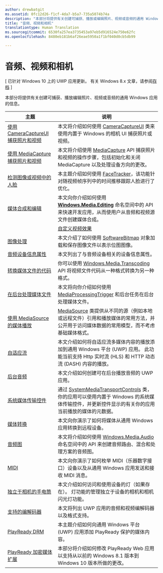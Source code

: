 ```yaml
---
author: drewbatgit
ms.assetid: 0fc12d26-f1cf-4da7-b5a7-735a5074b74a
description: "本部分将提供有关创建可捕获、播放或编辑照片、视频或音频的通用 Windows 应用的信息。"
title: "音频、视频和相机"
translationtype: Human Translation
ms.sourcegitcommit: 6530fa257ea3735453a97eb5d916524e750e62fc
ms.openlocfilehash: 8480eb181b6af26eae5950a1f1bf040d0cb5db99

---
```


# 音频、视频和相机

\[ 已针对 Windows 10 上的 UWP 应用更新。 有关 Windows 8.x 文章，请参阅[存档](http://go.microsoft.com/fwlink/p/?linkid=619132) \]

本部分将提供有关创建可捕获、播放编辑照片、视频或音频的通用 Windows 应用的信息。
 
| 主题                                                                                             | 说明                                                                                                                                                                                                                                                                                    |
|---------------------------------------------------------------------------------------------------|------------------------------------------------------------------------------------------------------------------------------------------------------------------------------------------------------------------------------------------------------------------------------------------------|
| [使用 CameraCaptureUI 捕获照片和视频](capture-photos-and-video-with-cameracaptureui.md) | 本文将介绍如何使用 [CameraCaptureUI](capture-photos-and-video-with-cameracaptureui.md) 类来使用内置于 Windows 的相机 UI 捕获照片或视频。                                                                                                            |
| [使用 MediaCapture 捕获照片和视频](capture-photos-and-video-with-mediacapture.md)       | 本文将介绍使用 [MediaCapture](https://msdn.microsoft.com/library/windows/apps/br241124) API 捕获照片和视频的操作步骤，包括初始化和关闭 MediaCapture 以及处理设备方向的更改。                                  |
| [检测图像或视频中的人脸](detect-and-track-faces-in-an-image.md)                         | 本主题介绍如何使用 [FaceTracker](https://msdn.microsoft.com/library/windows/apps/dn974150)，该功能针对随视频帧序列中的时间推移跟踪人脸进行了优化。                                                                                                               |
| [媒体合成和编辑](media-compositions-and-editing.md)                               | 本文向你介绍如何使用 [**Windows.Media.Editing**](https://msdn.microsoft.com/library/windows/apps/dn640565) 命名空间中的 API 来快速开发应用，从而使用户从音频和视频源文件创建媒体合成。                                    |
                                                                                                                                        | [自定义视频效果](custom-video-effects.md)                               | 本文将介绍如何创建可实现 IBasicVideoEffect 接口的 Windows 运行时组件，以允许你为视频流创建自定义效果。                                                                                                                                |
| [图像处理](imaging.md)                                                                             | 本文介绍了如何使用 [SoftwareBitmap](https://msdn.microsoft.com/library/windows/apps/dn887358) 对象加载和保存图像文件以表示位图图像。                                                                                                                     |
| [音频设备信息属性](audio-device-information-properties.md)                                                                             | 本文列出了与音频设备相关的设备信息属性。                                                                                                                      |
| [转换媒体文件的代码](transcode-media-files.md)                                                 | 你可以使用 [Windows.Media.Transcoding](https://msdn.microsoft.com/library/windows/apps/br207105) API 将视频文件代码从一种格式转换为另一种格式。                                                                                                                                |
| [在后台处理媒体文件](process-media-files-in-the-background.md)                 | 本文将向你介绍如何使用 [MediaProcessingTrigger](https://msdn.microsoft.com/library/windows/apps/dn806005) 和后台任务在后台处理媒体文件。                                                                                             |
| [使用 MediaSource 的媒体播放](media-playback-with-mediasource.md)                             | [MediaSource](https://msdn.microsoft.com/library/windows/apps/dn930905) 类提供从不同的源（例如本地或远程文件）引用和播放媒体的常用方法，并公开用于访问媒体数据的常用模型，而不考虑基础媒体格式。  |
| [自适应流](adaptive-streaming.md)                                                       | 本文介绍如何将自适应流多媒体内容的播放添加到通用 Windows 平台 (UWP) 应用。 此功能当前支持 Http 实时流 (HLS) 和 HTTP 动态流 (DASH) 内容的播放。                                          |
| [后台音频](background-audio.md)                                                           | 本文介绍如何创建可在后台播放音频的 UWP 应用。                                                                                                                                                                                                               |
| [系统媒体传输控件](system-media-transport-controls.md)                             | 通过 [SystemMediaTransportControls](https://msdn.microsoft.com/library/windows/apps/dn278677) 类，你的应用可以使用内置于 Windows 的系统媒体传输控件，并更新控件显示的有关你的应用当前播放的媒体的元数据。 |
| [媒体转换](media-casting.md)                                                                 | 本文向你演示了如何将媒体从通用 Windows 应用转换到远程设备。                                                                                                                                                                                                       |
| [音频图](audio-graphs.md)                                                                   | 本文将介绍如何使用 [Windows.Media.Audio](https://msdn.microsoft.com/library/windows/apps/dn914341) 命名空间中的 API 来创建音频路由、混合和处理方案的音频图。                                                                            |
| [MIDI](midi.md)                                                                                   | 本文向你演示了如何枚举 MIDI（乐器数字接口）设备以及从通用 Windows 应用发送和接收 MIDI 消息。                                                                                                                                   |
| [独立于相机的手电筒](camera-independent-flashlight.md)                                 | 本文介绍如何访问和使用设备的灯（如果存在）。 灯功能的管理独立于设备的相机和相机闪光灯功能。                                                                                                                 |
| [支持的编解码器](supported-codecs.md)                                                           | 本文将列出 UWP 应用的音频和视频编解码器以及格式支持。                                                                                                                                                                                                                  |
| [PlayReady DRM](playready-client-sdk.md)                                                          | 本主题介绍如何向通用 Windows 平台 (UWP) 应用添加 PlayReady 保护的媒体内容。                                                                                                                                                                                |
| [PlayReady 加密媒体扩展](playready-encrypted-media-extension.md)                     | 本部分将介绍如何修改 PlayReady Web 应用以支持从以前的 Windows 8.1 版本到 Windows 10 版本所做的更改。                                                                                                                                       |

 

 

 







<!--HONumber=Jun16_HO4-->


